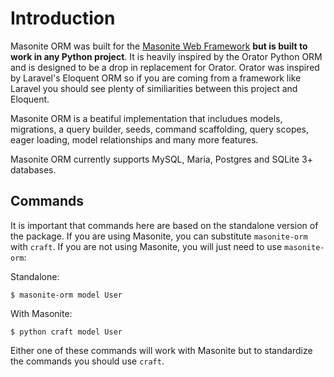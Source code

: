 # Introduction

Masonite ORM was built for the [Masonite Web Framework](https://www.github.com/masoniteframework/masonite) **but is built to work in any Python project**. It is heavily inspired by the Orator Python ORM and is designed to be a drop in replacement for Orator. Orator was inspired by Laravel's Eloquent ORM so if you are coming from a framework like Laravel you should see plenty of similiarities between this project and Eloquent.

Masonite ORM is a beatiful implementation that includues models, migrations, a query builder, seeds, command scaffolding, query scopes, eager loading, model relationships and many more features.

Masonite ORM currently supports MySQL, Maria, Postgres and SQLite 3+ databases.

## Commands

It is important that commands here are based on the standalone version of the package. If you are using Masonite, you can substitute `masonite-orm` with `craft`. If you are not using Masonite, you will just need to use `masonite-orm`:

Standalone:

```
$ masonite-orm model User
```

With Masonite:

```
$ python craft model User
```

Either one of these commands will work with Masonite but to standardize the commands you should use `craft`.
